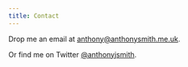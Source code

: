 ```yaml
---
title: Contact
---
```

Drop me an email at [anthony@anthonysmith.me.uk](mailto:anthony@anthonysmith.me.uk).

Or find me on Twitter [@anthonyjsmith](https://twitter.com/anthonyjsmith).
